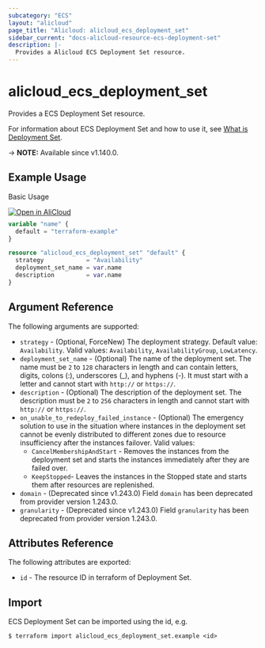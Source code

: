 ```yaml
---
subcategory: "ECS"
layout: "alicloud"
page_title: "Alicloud: alicloud_ecs_deployment_set"
sidebar_current: "docs-alicloud-resource-ecs-deployment-set"
description: |-
  Provides a Alicloud ECS Deployment Set resource.
---
```


# alicloud_ecs_deployment_set

Provides a ECS Deployment Set resource.

For information about ECS Deployment Set and how to use it, see [What is Deployment Set](https://www.alibabacloud.com/help/en/doc-detail/91269.htm).

-> **NOTE:** Available since v1.140.0.

## Example Usage

Basic Usage

<div style="display: block;margin-bottom: 40px;"><div class="oics-button" style="float: right;position: absolute;margin-bottom: 10px;">
  <a href="https://api.aliyun.com/terraform?resource=alicloud_ecs_deployment_set&exampleId=53b51b98-dccf-878a-fb01-554a57d62e90fb9bca66&activeTab=example&spm=docs.r.ecs_deployment_set.0.53b51b98dc&intl_lang=EN_US" target="_blank">
    <img alt="Open in AliCloud" src="https://img.alicdn.com/imgextra/i1/O1CN01hjjqXv1uYUlY56FyX_!!6000000006049-55-tps-254-36.svg" style="max-height: 44px; max-width: 100%;">
  </a>
</div></div>

```terraform
variable "name" {
  default = "terraform-example"
}

resource "alicloud_ecs_deployment_set" "default" {
  strategy            = "Availability"
  deployment_set_name = var.name
  description         = var.name
}
```

## Argument Reference

The following arguments are supported:

* `strategy` - (Optional, ForceNew) The deployment strategy. Default value: `Availability`. Valid values: `Availability`, `AvailabilityGroup`, `LowLatency`.
* `deployment_set_name` - (Optional) The name of the deployment set. The name must be `2` to `128` characters in length and can contain letters, digits, colons (:), underscores (_), and hyphens (-). It must start with a letter and cannot start with `http://` or `https://`.
* `description` - (Optional) The description of the deployment set. The description must be `2` to `256` characters in length and cannot start with `http://` or `https://`.
* `on_unable_to_redeploy_failed_instance` - (Optional) The emergency solution to use in the situation where instances in the deployment set cannot be evenly distributed to different zones due to resource insufficiency after the instances failover. Valid values:
  - `CancelMembershipAndStart` - Removes the instances from the deployment set and starts the instances immediately after they are failed over.
  - `KeepStopped`- Leaves the instances in the Stopped state and starts them after resources are replenished.
* `domain` - (Deprecated since v1.243.0) Field `domain` has been deprecated from provider version 1.243.0.
* `granularity` - (Deprecated since v1.243.0) Field `granularity` has been deprecated from provider version 1.243.0.

## Attributes Reference

The following attributes are exported:

* `id` - The resource ID in terraform of Deployment Set.

## Import

ECS Deployment Set can be imported using the id, e.g.

```shell
$ terraform import alicloud_ecs_deployment_set.example <id>
```
